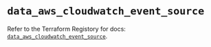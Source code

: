 # `data_aws_cloudwatch_event_source`

Refer to the Terraform Registory for docs: [`data_aws_cloudwatch_event_source`](https://www.terraform.io/docs/providers/aws/d/cloudwatch_event_source).
